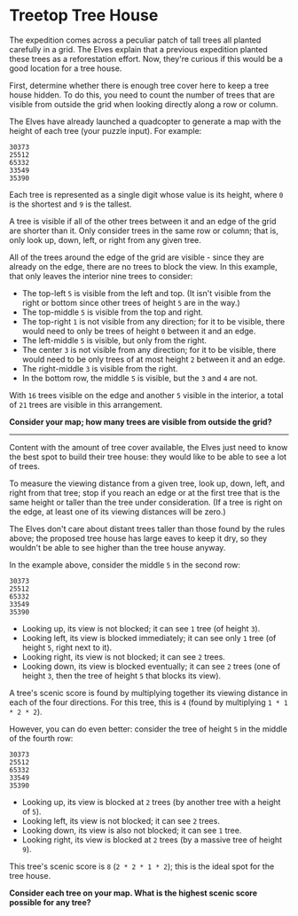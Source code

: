 # Treetop Tree House

The expedition comes across a peculiar patch of tall trees all planted carefully in a grid.
The Elves explain that a previous expedition planted these trees as a reforestation effort.
Now, they're curious if this would be a good location for a tree house.

First, determine whether there is enough tree cover here to keep a tree house hidden.
To do this, you need to count the number of trees that are visible from outside the grid when looking directly along a row or column.

The Elves have already launched a quadcopter to generate a map with the height of each tree (your puzzle input).
For example:
```
30373
25512
65332
33549
35390
```

Each tree is represented as a single digit whose value is its height, where `0` is the shortest and `9` is the tallest.

A tree is visible if all of the other trees between it and an edge of the grid are shorter than it.
Only consider trees in the same row or column; that is, only look up, down, left, or right from any given tree.

All of the trees around the edge of the grid are visible - since they are already on the edge, there are no trees to block the view.
In this example, that only leaves the interior nine trees to consider:

- The top-left `5` is visible from the left and top. (It isn't visible from the right or bottom since other trees of height `5` are in the way.)
- The top-middle `5` is visible from the top and right.
- The top-right `1` is not visible from any direction; for it to be visible, there would need to only be trees of height `0` between it and an edge.
- The left-middle `5` is visible, but only from the right.
- The center `3` is not visible from any direction; for it to be visible, there would need to be only trees of at most height `2` between it and an edge.
- The right-middle `3` is visible from the right.
- In the bottom row, the middle `5` is visible, but the `3` and `4` are not.

With `16` trees visible on the edge and another `5` visible in the interior, a total of `21` trees are visible in this arrangement.

**Consider your map; how many trees are visible from outside the grid?**

---

Content with the amount of tree cover available, the Elves just need to know the best spot to build their tree house: they would like to be able to see a lot of trees.

To measure the viewing distance from a given tree, look up, down, left, and right from that tree; stop if you reach an edge or at the first tree that is the same height or taller than the tree under consideration.
(If a tree is right on the edge, at least one of its viewing distances will be zero.)

The Elves don't care about distant trees taller than those found by the rules above; the proposed tree house has large eaves to keep it dry, so they wouldn't be able to see higher than the tree house anyway.

In the example above, consider the middle `5` in the second row:
```
30373
25512
65332
33549
35390
```

- Looking up, its view is not blocked; it can see `1` tree (of height `3`).
- Looking left, its view is blocked immediately; it can see only `1` tree (of height `5`, right next to it).
- Looking right, its view is not blocked; it can see `2` trees.
- Looking down, its view is blocked eventually; it can see `2` trees (one of height `3`, then the tree of height `5` that blocks its view).

A tree's scenic score is found by multiplying together its viewing distance in each of the four directions.
For this tree, this is `4` (found by multiplying `1 * 1 * 2 * 2`).

However, you can do even better: consider the tree of height `5` in the middle of the fourth row:
```
30373
25512
65332
33549
35390
```

- Looking up, its view is blocked at `2` trees (by another tree with a height of `5`).
- Looking left, its view is not blocked; it can see `2` trees.
- Looking down, its view is also not blocked; it can see `1` tree.
- Looking right, its view is blocked at `2` trees (by a massive tree of height `9`).

This tree's scenic score is `8` (`2 * 2 * 1 * 2`); this is the ideal spot for the tree house.

**Consider each tree on your map. What is the highest scenic score possible for any tree?**

